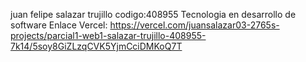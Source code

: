 juan felipe salazar trujillo codigo:408955 Tecnologia en desarrollo de software
Enlace Vercel: https://vercel.com/juansalazar03-2765s-projects/parcial1-web1-salazar-trujillo-408955-7k14/5soy8GiZLzqCVK5YjmCciDMKoQ7T
